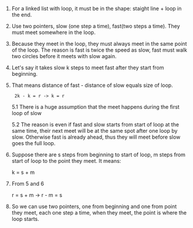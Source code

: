 1. For a linked list with loop, it must be in the shape: staight line + loop in the end.
2. Use two pointers, slow (one step a time), fast(two steps a time). They must meet somewhere in the loop.
3. Because they meet in the loop, they must always meet in the same point of the loop. The reason is fast is twice the speed as slow, fast must walk two circles before it meets with slow again.
4. Let's say it takes slow k steps to meet fast after they start from beginning.
5. That means distance of fast - distance of slow equals size of loop.

        2k - k = r -> k = r

    5.1 There is a huge assumption that the meet happens during the first loop of slow

    5.2 The reason is even if fast and slow starts from start of loop at the same time, their next meet will be at the same spot after one loop by slow. Otherwise fast is already ahead, thus they will meet before slow goes the full loop. 
6. Suppose there are s steps from beginning to start of loop, m steps from start of loop to the point they meet. It means:

    k = s + m
7. From 5 and 6

    r = s + m -> r - m = s
8. So we can use two pointers, one from beginning and one from point they meet, each one step a time, when they meet, the point is where the loop starts.
